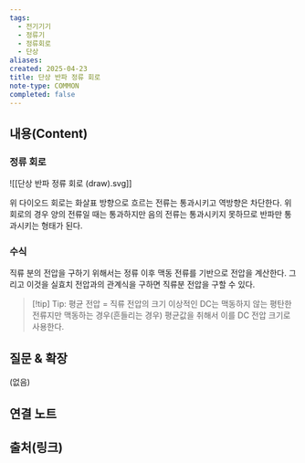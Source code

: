 ```yaml
---
tags:
  - 전기기기
  - 정류기
  - 정류회로
  - 단상
aliases: 
created: 2025-04-23
title: 단상 반파 정류 회로
note-type: COMMON
completed: false
---
```


## 내용(Content)

### 정류 회로

![[단상 반파 정류 회로 (draw).svg]]


위 다이오드 회로는 화살표 방향으로 흐르는 전류는 통과시키고 역방향은 차단한다. 위 회로의 경우 양의 전류일 때는 통과하지만 음의 전류는 통과시키지 못하므로 반파만 통과시키는 형태가 된다.

### 수식

직류 분의 전압을 구하기 위해서는 정류 이후 맥동 전류를 기반으로 전압을 계산한다. 그리고 이것을 실효치 전압과의 관계식을 구하면  직류분 전압을 구할 수 있다.

>[!tip] Tip: 평균 전압 = 직류 전압의 크기
>이상적인 DC는 맥동하지 않는 평탄한 전류지만 맥동하는 경우(흔들리는 경우) 평균값을 취해서 이를 DC 전압 크기로 사용한다.





## 질문 & 확장

(없음)

## 연결 노트

## 출처(링크)

